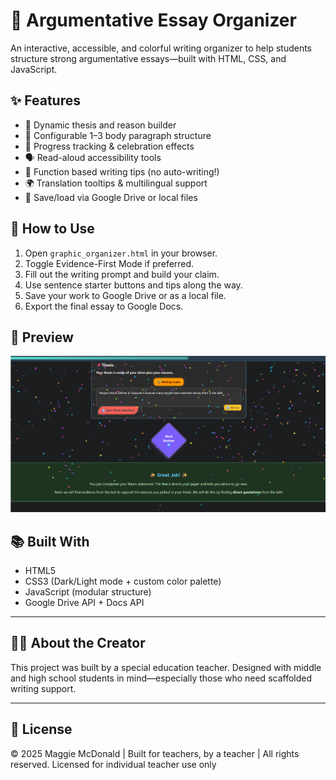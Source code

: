 # 🧠 Argumentative Essay Organizer

An interactive, accessible, and colorful writing organizer to help students structure strong argumentative essays—built with HTML, CSS, and JavaScript.

## ✨ Features

- 🎯 Dynamic thesis and reason builder
- 🧩 Configurable 1–3 body paragraph structure
- 🎉 Progress tracking & celebration effects
- 🗣️ Read-aloud accessibility tools
- 🧠 Function based writing tips (no auto-writing!)
- 🌍 Translation tooltips & multilingual support
- 📝 Save/load via Google Drive or local files

## 🚀 How to Use

1. Open `graphic_organizer.html` in your browser.
2. Toggle Evidence-First Mode if preferred.
3. Fill out the writing prompt and build your claim.
4. Use sentence starter buttons and tips along the way.
5. Save your work to Google Drive or as a local file.
6. Export the final essay to Google Docs.


## 📸 Preview

![screenshot](preview.png) 

## 📚 Built With

- HTML5
- CSS3 (Dark/Light mode + custom color palette)
- JavaScript (modular structure)
- Google Drive API + Docs API

---

## 🙋‍♀️ About the Creator

This project was built by a special education teacher. Designed with middle and high school students in mind—especially those who need scaffolded writing support.

---

## 📄 License

© 2025 Maggie McDonald | Built for teachers, by a teacher | All rights reserved. Licensed for individual teacher use only